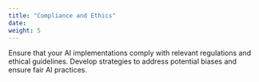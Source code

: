 ```yaml
---
title: "Compliance and Ethics"
date:
weight: 5
---
```


Ensure that your AI implementations comply with relevant regulations and ethical guidelines.
Develop strategies to address potential biases and ensure fair AI practices.